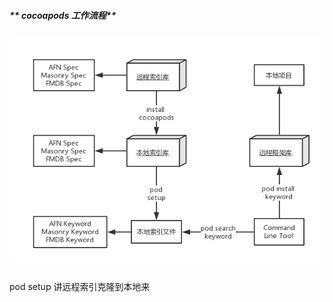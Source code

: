 #####                                                                          **  cocoapods 工作流程**

##### ![](/assets/2c5a3729f05e0ed26c16d83ae0ac13f0.png)

pod setup    讲远程索引克隆到本地来

